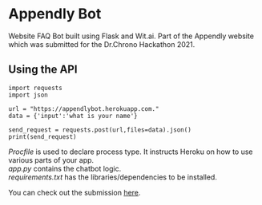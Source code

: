 # Appendly Bot
Website FAQ Bot built using Flask and Wit.ai. Part of the Appendly website which was submitted for the Dr.Chrono Hackathon 2021.

## Using the API
```
import requests
import json

url = "https://appendlybot.herokuapp.com."
data = {'input':'what is your name'}

send_request = requests.post(url,files=data).json()
print(send_request)
```

_Procfile_ is used to declare process type. It instructs Heroku on how to use various parts of your app.<br>
_app.py_ contains the chatbot logic.<br>
_requirements.txt_ has the libraries/dependencies to be installed.<br>

You can check out the submission <a href="https://devpost.com/software/chumma-chumma?ref_content=user-portfolio&ref_feature=in_progress">here</a>.
